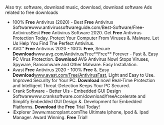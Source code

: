 Also try: software, download music, download, download software Ads related to free downloads

*   100% **Free** Antivirus (2020) - Best **Free** Antivirus Softwarewww.antivirussoftwareguide.com/Best-Software/Free-AntivirusBest **Free** Antivirus Software 2020. Get **Free** Antivirus Protection Today. Protect Your Computer From Viruses &. Malware. Let Us Help You Find The Perfect Antivirus.
*   AVG™ **Free** Antivirus 2020 - 100% **Free**, Secure **Download**www.avg.com/Antivirus/Free**Free** Forever - Fast &. Easy PC Virus Protection. **Download** AVG Antivirus Now! Stops Viruses, Spyware, Ransomware and Other Malware. Easy Installation.
*   Avast **Free** Antivirus 2020 - 100% **Free** &. Easy **Download**www.avast.com/Free/AntivirusFast, Light and Easy to Use. Improved Security for Your PC. **Download** now! Real-Time Protection and Intelligent Threat-Detection Keeps Your PC Secured.
*   Crank Software - Better UIs - Embedded GUI Design Softwarewww.cranksoftware.com/download/freeAccelerate and Simplify Embedded GUI Design &. Development for Embedded Platforms. **Download** the **Free** Trial Today!
*   iExplorer 3www.macroplant.comThe Ultimate Iphone, Ipod &. Ipad Manager. Award Winning. **Free** Trial!